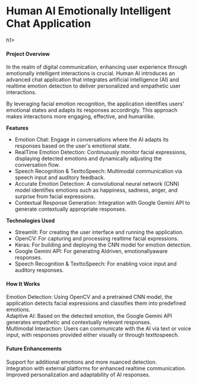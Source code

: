 <h1>Human AI  Emotionally Intelligent Chat Application </h1>h1>

 <h4>Project Overview</h4>
<p>In the realm of digital communication, enhancing user experience through emotionally intelligent interactions is crucial. Human AI introduces an advanced chat application that integrates artificial intelligence (AI) and realtime emotion detection to deliver personalized and empathetic user interactions.
</p>
<p>By leveraging facial emotion recognition, the application identifies users' emotional states and adapts its responses accordingly. This approach makes interactions more engaging, effective, and humanlike.
</p>
 <b>Features</b>
 <ul>
   <li>Emotion Chat: Engage in conversations where the AI adapts its responses based on the user's emotional state.</li>
   <li>RealTime Emotion Detection: Continuously monitor facial expressions, displaying detected emotions and dynamically adjusting the conversation flow.</li>
   <li>Speech Recognition & TexttoSpeech: Multimodal communication via speech input and auditory feedback.</li>
   <li> Accurate Emotion Detection: A convolutional neural network (CNN) model identifies emotions such as happiness, sadness, anger, and surprise from facial expressions.</li>
   <li> Contextual Response Generation: Integration with Google Gemini API to generate contextually appropriate responses.
</li>
 </ul>
 

 


<b>Technologies Used</b>
<ul>
<li> Streamlit: For creating the user interface and running the application.</li>
 <li>OpenCV: For capturing and processing realtime facial expressions.</li>
 <li>Keras: For building and deploying the CNN model for emotion detection.</li>
 <li>Google Gemini API: For generating AIdriven, emotionallyaware responses.</li>
 <li>Speech Recognition & TexttoSpeech: For enabling voice input and auditory responses.</li>
</ul>

 <h4>How It Works</h4>
 <p></p>Emotion Detection: Using OpenCV and a pretrained CNN model, the application detects facial expressions and classifies them into predefined emotions.<br>
 Adaptive AI: Based on the detected emotion, the Google Gemini API generates empathetic and contextually relevant responses.<br>
 Multimodal Interaction: Users can communicate with the AI via text or voice input, with responses provided either visually or through texttospeech.</p>

 <h4>Future Enhancements</h4>
 <p>Support for additional emotions and more nuanced detection.<br>
 Integration with external platforms for enhanced realtime communication.<br>
 Improved personalization and adaptability of AI responses.</p>


